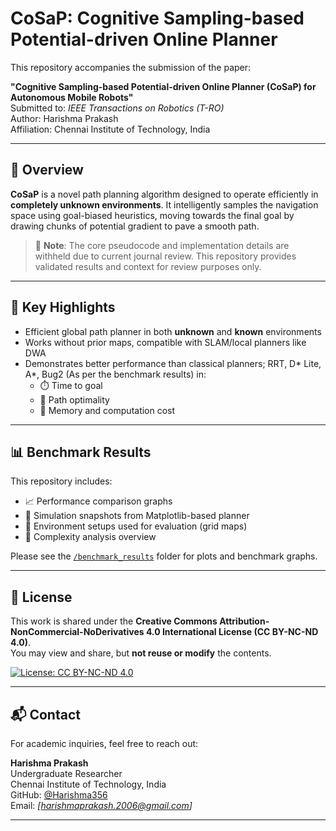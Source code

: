 # CoSaP: Cognitive Sampling-based Potential-driven Online Planner

This repository accompanies the submission of the paper:

**"Cognitive Sampling-based Potential-driven Online Planner (CoSaP) for Autonomous Mobile Robots"**  
Submitted to: *IEEE Transactions on Robotics (T-RO)*  
Author: Harishma Prakash  
Affiliation: Chennai Institute of Technology, India

---

## 🧭 Overview

**CoSaP** is a novel path planning algorithm designed to operate efficiently in **completely unknown environments**. It intelligently samples the navigation space using goal-biased heuristics, moving towards the final goal by drawing chunks of potential gradient to pave a smooth path.

> 🚫 **Note**: The core pseudocode and implementation details are withheld due to current journal review. This repository provides validated results and context for review purposes only.

---

## 🎯 Key Highlights

- Efficient global path planner in both **unknown** and **known** environments
- Works without prior maps, compatible with SLAM/local planners like DWA
- Demonstrates better performance than classical planners; RRT, D* Lite, A*, Bug2 (As per the benchmark results) in:
  - ⏱️ Time to goal
  - 📏 Path optimality
  - 💾 Memory and computation cost

---

## 📊 Benchmark Results

This repository includes:

- 📈 Performance comparison graphs
- 🧪 Simulation snapshots from Matplotlib-based planner
- 🧮 Environment setups used for evaluation (grid maps)
- 📝 Complexity analysis overview

Please see the [`/benchmark_results`](./benchmark_results) folder for plots and benchmark graphs.

---

## 🔐 License

This work is shared under the **Creative Commons Attribution-NonCommercial-NoDerivatives 4.0 International License (CC BY-NC-ND 4.0)**.  
You may view and share, but **not reuse or modify** the contents.

[![License: CC BY-NC-ND 4.0](https://licensebuttons.net/l/by-nc-nd/4.0/88x31.png)](https://creativecommons.org/licenses/by-nc-nd/4.0/)

---


## 📬 Contact

For academic inquiries, feel free to reach out:

**Harishma Prakash**  
Undergraduate Researcher  
Chennai Institute of Technology, India  
GitHub: [@Harishma356](https://github.com/Harishma356)  
Email: *[harishmaprakash.2006@gmail.com]*

---

